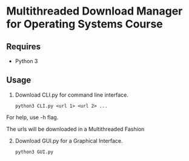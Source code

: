 # Multithreaded Download Manager for Operating Systems Course

## Requires

* Python 3

## Usage
1. Download CLI.py for command line interface. 

    ```python3 CLI.py <url 1> <url 2> ...```

For help, use -h flag.

The urls will be downloaded in a Multithreaded Fashion

2. Download GUI.py for a Graphical Interface. 

    ```python3 GUI.py```
